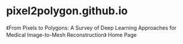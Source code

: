 # pixel2polygon.github.io
《From Pixels to Polygons: A Survey of Deep Learning Approaches for Medical Image-to-Mesh Reconstruction》 Home Page
